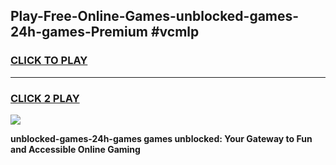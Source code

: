 
## Play-Free-Online-Games-unblocked-games-24h-games-Premium #vcmlp
<h3>
<a href="https://premium.freeplayer.one?title=unblocked-games-24h-games&ref=8M">CLICK TO PLAY</a></h3>
<hr>

<h3>
<a href="https://premium.freeplayer.one?title=unblocked-games-24h-games&ref=8M">CLICK 2 PLAY</a>
  
</h3>

<a href="https://premium.freeplayer.one?title=unblocked-games-24h-games&ref=8M"><img src="https://clearcache.store/games.png"></a>


**unblocked-games-24h-games games unblocked: Your Gateway to Fun and Accessible Online Gaming**
